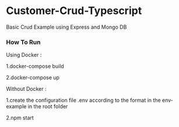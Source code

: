 # Customer-Crud-Typescript
Basic Crud Example using Express and Mongo DB

### How To Run

Using Docker :

1.docker-compose build

2.docker-compose up

Without Docker :

1.create the configuration file .env according to the format in the env-example in the root folder

2.npm start
